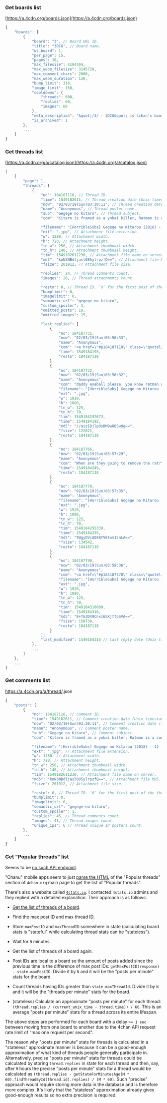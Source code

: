 ### Get boards list

[https://a.4cdn.org/boards.json](https://a.4cdn.org/boards.json)

```js
{
	"boards": [
		{
			"board": "3", // Board URL ID.
			"title": "3DCG", // Board name.
			"ws_board": 1,
			"per_page": 15,
			"pages": 10,
			"max_filesize": 4194304,
			"max_webm_filesize": 3145728,
			"max_comment_chars": 2000,
			"max_webm_duration": 120,
			"bump_limit": 310,
			"image_limit": 150,
			"cooldowns": {
				"threads": 600,
				"replies": 60,
				"images": 60
			},
			"meta_description": "&quot;/3/ - 3DCG&quot; is 4chan's board for 3D modeling and imagery.", // Board description.
			"is_archived": 1
		},
		...
	]
}
```

### Get threads list

[https://a.4cdn.org/a/catalog.json](https://a.4cdn.org/a/catalog.json)

```js
[
	{
		"page": 1,
		"threads": [
			{
				"no": 184187118, // Thread ID.
				"time": 1549182611, // Thread creation date (Unix timestamp).
				"now": "02/03/19(Sun)03:30:11", // Thread creation date (text).
				"name": "Anonymous", // Thread poster name.
				"sub": "Gegege no Kitaro", // Thread subject.
				"com": "Kitaro is framed as a yokai killer, Ratman is a cunt and McNanashi stops by.", // Thread message HTML.

				"filename": "[HorribleSubs] Gegege no Kitarou (2018) - 42 [720p].mkv_snapshot_03.42_[2019.02.03_10.26.49]", // Attachment file name.
				"ext": ".jpg", // Attachment file extension.
				"w": 1280, // Attachment width.
				"h": 720, // Attachment height.
				"tn_w": 250, // Attachment thumbnail width.
				"tn_h": 140, // Attachment thumbnail height.
				"tim": 1549182611230, // Attachment file name on server.
				"md5": "knN3NBdljasl085ylrpzfQ==", // Attachment file MD5.
				"fsize": 201912, // Attachment file size.

				"replies": 24, // Thread comments count.
				"images": 20, // Thread attachments count.

				"resto": 0, // Thread ID. `0` for the first post of the thread.
				"bumplimit": 0,
				"imagelimit": 0,
				"semantic_url": "gegege-no-kitaro",
				"custom_spoiler": 1,
				"omitted_posts": 19,
				"omitted_images": 15,

				"last_replies": [
					{
						"no": 184187731,
						"now": "02/03/19(Sun)03:56:33",
						"name": "Anonymous",
						"com": "<a href=\"#p184187118\" class=\"quotelink\">&gt;&gt;184187118</a><br>(((Ratman)))",
						"time": 1549184193,
						"resto": 184187118
					},
					{
						"no": 184187732,
						"now": "02/03/19(Sun)03:56:32",
						"name": "Anonymous",
						"com": "daddy eyeball please. you know ratman will fuck you over.",
						"filename": "[HorribleSubs] Gegege no Kitarou (2018) - 42 [1080p].mkv_snapshot_11.33_[2019.02.03_08.52.25]",
						"ext": ".jpg",
						"w": 1920,
						"h": 1080,
						"tn_w": 125,
						"tn_h": 70,
						"tim": 1549184192673,
						"time": 1549184192,
						"md5": "//aizIDjlpOsDM9wHBSwUg==",
						"fsize": 122021,
						"resto": 184187118
					},
					{
						"no": 184187766,
						"now": "02/03/19(Sun)03:57:29",
						"name": "Anonymous",
						"com": "When are they going to remove the rat?",
						"time": 1549184249,
						"resto": 184187118
					},
					{
						"no": 184187770,
						"now": "02/03/19(Sun)03:57:35",
						"name": "Anonymous",
						"filename": "[HorribleSubs] Gegege no Kitarou (2018) - 42 [1080p].mkv_snapshot_12.02_[2019.02.03_08.53.09]",
						"ext": ".jpg",
						"w": 1920,
						"h": 1080,
						"tn_w": 125,
						"tn_h": 70,
						"tim": 1549184255339,
						"time": 1549184255,
						"md5": "TWgyOVcAQXBYV6twm15nLA==",
						"fsize": 134542,
						"resto": 184187118
					},
					{
						"no": 184187790,
						"now": "02/03/19(Sun)03:58:36",
						"name": "Anonymous",
						"com": "<a href=\"#p184187770\" class=\"quotelink\">&gt;&gt;184187770</a>",
						"filename": "[HorribleSubs] Gegege no Kitarou (2018) - 42 [1080p].mkv_snapshot_12.03_[2019.02.03_08.53.00]",
						"ext": ".jpg",
						"w": 1920,
						"h": 1080,
						"tn_w": 125,
						"tn_h": 70,
						"tim": 1549184316000,
						"time": 1549184316,
						"md5": "8+TG3DX9Cnxi6SXjtTpSVA==",
						"fsize": 150738,
						"resto": 184187118
					}
				],
				"last_modified": 1549184316 // Last reply date (Unix time).
			},
			...
		]
	},
	...
]
```


<!--
### Get thread IDs list (and their latest message dates)

[`https://a.4cdn.org/g/threads.json`](https://a.4cdn.org/g/threads.json). The response is:

```js
[
	{
		"page": 1,
		"threads": [
			{
				"no": 51971506,
				"last_modified": 1536364716
			},
			{
				"no": 69694831,
				"last_modified": 1549505043
			},
			// ...
		]
	},
	...
]
```
-->

### Get comments list

https://a.4cdn.org/a/thread/<thread-id>.json

```js
{
	"posts": [
		{
			"no": 184187118, // Comment ID.
			"time": 1549182611, // Comment creation date (Unix timestamp).
			"now": "02/03/19(Sun)03:30:11", // Comment creation date (text).
			"name": "Anonymous", // Comment poster name.
			"sub": "Gegege no Kitaro", // Comment subject.
			"com": "Kitaro is framed as a yokai killer, Ratman is a cunt and McNanashi stops by.", // Comment message HTML.

			"filename": "[HorribleSubs] Gegege no Kitarou (2018) - 42 [720p].mkv_snapshot_03.42_[2019.02.03_10.26.49]", // Attachment file name.
			"ext": ".jpg", // Attachment file extension.
			"w": 1280, // Attachment width.
			"h": 720, // Attachment height.
			"tn_w": 250, // Attachment thumbnail width.
			"tn_h": 140, // Attachment thumbnail height.
			"tim": 1549182611230, // Attachment file name on server.
			"md5": "knN3NBdljasl085ylrpzfQ==", // Attachment file MD5.
			"fsize": 201912, // Attachment file size.

			"resto": 0, // Thread ID. `0` for the first post of the thread.
			"bumplimit": 0,
			"imagelimit": 0,
			"semantic_url": "gegege-no-kitaro",
			"custom_spoiler": 1,
			"replies": 45, // Thread comments count.
			"images": 41, // Thread images count.
			"unique_ips": 6 // Thread unique IP posters count.
		},
		...
	]
}
```

### Get "Popular threads" list

Seems to be [no such API endpoint](https://github.com/4chan/4chan-API/issues/64).

"Chanu" mobile apps seem to just [parse the HTML](https://github.com/grzegorznittner/chanu/blob/8a65b87847ff1aea0366cf3c1e03d70edb94e36c/app/src/main/java/com/chanapps/four/service/FetchPopularThreadsService.java#L277-L286) of the "Popular threads" section of `4chan.org` main page to get the list of "Popular threads".

There's also a website called [`4stats.io`](4stats.io). I contacted `4stats.io` admins and they replied with a detailed explanation. Their approach is as follows:

* [Get the list of threads of a board](#get-threads-list).

* Find the max post ID and max thread ID.

* Store `maxPostID` and `maxThreadID` somewhere in state (calculating board stats is "stateful" while calculating thread stats can be "stateless").

* Wait for `N` minutes.

* Get the list of threads of a board again.

* Post IDs are local to a board so the amount of posts added since the previous time is the difference of max post IDs: `getMaxPostID(response) - state.maxPostID`. Divide it by `N` and it will be the "posts per minute" stats for the board.

* Count threads having IDs greater than `state.maxThreadId`. Divide it by `N` and it will be the "threads per minute" stats for the board.

* (stateless) Calculate an approximate "posts per minute" for each thread: `(thread.replies / (current_unix_time - thread.time)) / 60`. This is an average "posts per minute" stats for a thread across its entire lifespan.

The above steps are performed for each board with a delay `>= 1 sec` between moving from one board to another due to the 4chan API request rate limit of "max one request per second".

The reason why "posts per minute" stats for threads is calculated in a "stateless" approximate manner is because it can be a good-enough approximation of what kind of threads people generally participate in. Alternatively, precise "posts per minute" stats for threads could be calculated by storing `thread.replies` in state for each thread and then, say, after `M` hours the precise "posts per minute" stats for a thread would be calculated as `(thread.replies - getStateForMinutesAgo(M * 60).findThreadById(thread.id).replies) / (M * 60)`. Such "precise" approach would require storing more data in the database and is therefore more complex. It's likely that the "stateless" approximation already gives good-enough results so no extra precision is required.